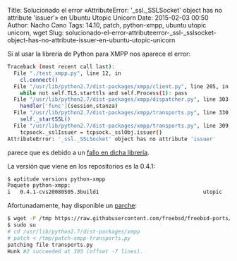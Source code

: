 Title: Solucionado el error «AttributeError: '_ssl._SSLSocket' object has no attribute 'issuer'» en Ubuntu Utopic Unicorn
Date: 2015-02-03 00:50
Author: Nacho Cano
Tags: 14.10, patch, python-xmpp, ubuntu utopic unicorn, wget
Slug: solucionado-el-error-attributeerror-_ssl-_sslsocket-object-has-no-attribute-issuer-en-ubuntu-utopic-unicorn

Si al usar la librería de Python para XMPP nos aparece el error:

```bash
Traceback (most recent call last):
  File "./test_xmpp.py", line 12, in
    cl.connect()
  File "/usr/lib/python2.7/dist-packages/xmpp/client.py", line 205, in connect
    while not self.TLS.starttls and self.Process(1): pass
  File "/usr/lib/python2.7/dist-packages/xmpp/dispatcher.py", line 303, in dispatch
    handler['func'](session,stanza)
  File "/usr/lib/python2.7/dist-packages/xmpp/transports.py", line 330, in StartTLSHandler
    self._startSSL()
  File "/usr/lib/python2.7/dist-packages/xmpp/transports.py", line 309, in _startSSL
    tcpsock._sslIssuer = tcpsock._sslObj.issuer()
AttributeError: '_ssl._SSLSocket' object has no attribute 'issuer'
```

parece que es debido a un [fallo en dicha librería][].

La versión que viene en los repositorios es la 0.4.1:

```bash
$ aptitude versions python-xmpp
Paquete python-xmpp:
i   0.4.1-cvs20080505.3build1                                 utopic                                 500
```

Afortunadamente, hay disponible un [parche][]:

```bash
$ wget -P /tmp https://raw.githubusercontent.com/freebsd/freebsd-ports/master/net-im/py-xmpppy/files/patch-xmpp-transports.py
$ sudo su
# cd /usr/lib/python2.7/dist-packages/xmpp
# patch < /tmp/patch-xmpp-transports.py
patching file transports.py
Hunk #2 succeeded at 305 (offset -7 lines).
```

  [fallo en dicha librería]: https://github.com/eventlet/eventlet/issues/124#issuecomment-68836258
    "fallo en dicha librería"
  [parche]: https://raw.githubusercontent.com/freebsd/freebsd-ports/master/net-im/py-xmpppy/files/patch-xmpp-transports.py
    "parche"
